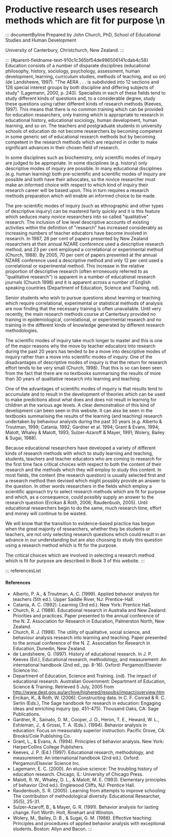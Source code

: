 # Productive research uses research methods which are fit for purpose \n

::: documentByline
Prepared by John Church, PhD, School of Educational Studies and Human
Development

University of Canterbury, Christchurch, New Zealand.
:::

::: {#parent-fieldname-text-910c1c365bf54de996506141cdab4c58}
Education consists of a number of disparate disciplines (educational
philosophy, history, sociology, psychology, assessment, human
development, learning, curriculum studies, methods of teaching, and so
on) (de Landsheere, 1997). "The AERA . . . is subdivided into 12
sections and 128 special interest groups by both discipline and
differing subjects of study" (Lagemann, 2000, p. 240). Specialists in
each of these fields tend to study different kinds of questions and, to
a considerable degree, study these questions using rather different
kinds of research methods (Keeves, 1997). This means that there is no
common training which can be provided for education researchers, only
training which is appropriate to research in educational history,
educational sociology, human development, human learning, and so on. The
teachers and postgraduate students in university schools of education do
not become researchers by becoming competent in some generic set of
educational research methods but by becoming competent in the research
methods which are required in order to make significant advances in
their chosen field of research.

In some disciplines such as biochemistry, only scientific modes of
inquiry are judged to be appropriate. In some disciplines (e.g. history)
only descriptive modes of inquiry are possible. In many educational
disciplines (e.g. human learning) both pre-scientific and scientific
modes of inquiry are possible and both have their advocates, so the
novice researcher must make an informed choice with respect to which
kind of inquiry their research career will be based upon. This in turn
requires a research methods preparation which will enable an informed
choice to be made.

The pre-scientific modes of inquiry (such as ethnographic and other
types of descriptive inquiry) can be mastered fairly quickly and it is
this feature which seduces many novice researchers into so called
"qualitative" research. The inclusion of low level descriptive accounts
of existing activities within the definition of "research" has increased
considerably as increasing numbers of teacher educators have become
involved in research. In 1987, 28 per cent of papers presented by New
Zealand researchers at their annual NZARE conference used a descriptive
research method, and 23 per cent employed a correlational or
experimental method (Church, 1988). By 2005, 70 per cent of papers
presented at the annual NZARE conference used a descriptive method and
only 12 per cent used a correlational or experimental method. This
increase in the relative proportion of descriptive research (often
erroneously referred to as "qualitative research") is apparent in a
number of educational research journals (Church 1998) and it is apparent
across a number of English speaking countries (Department of Education,
Science and Training, nd).

Senior students who wish to pursue questions about learning or teaching
which require correlational, experimental or statistical methods of
analysis are now finding that the necessary training is often
unavailable. Until very recently, the main research methods course at
Canterbury provided no training in epidemiological, correlational, or
experimental research and no training in the different kinds of
knowledge generated by different research methodologies.

The scientific modes of inquiry take much longer to master and this is
one of the major reasons why the move by teacher educators into research
during the past 20 years has tended to be a move into descriptive modes
of inquiry rather than a move into scientific modes of inquiry. One of
the disadvantages of descriptive modes of inquiry is that the return for
research effort tends to be very small (Church, 1998). That this is so
can been seen from the fact that there are no textbooks summarising the
results of more than 30 years of qualitative research into learning and
teaching.

One of the advantages of scientific modes of inquiry is that results
tend to accumulate and to result in the development of theories which
can be used to make predictions about what does and does not result in
learning for children at the various age levels. A clear demonstration
of this kind of development can been seen in this website. It can also
be seen in the textbooks summarising the results of the learning (and
teaching) research undertaken by behaviour analysts during the past 30
years (e.g. Alberto & Troutman, 1999; Catania, 1992; Gardner et al.
1994; Grant & Evans, 1994; Malott, Whaley & Malott, 1993; Sulzer-Azaroff
& Mayer, 1991; Wolery, Bailey & Sugai, 1988).

Because educational researchers have developed a variety of different
kinds of research methods with which to study learning and teaching,
students, teachers and teacher educators who are coming to research for
the first time face critical choices with respect to both the content of
their research and the methods which they will employ to study this
content. In most fields, the content (the research question) is usually
selected first and a research method then devised which might possibly
provide an answer to the question. In other words researchers in the
fields which employ a scientific approach try to select research methods
which are fit for purpose and which, as a consequence, could possibly
supply an answer to the research question (Ercikan & Roth, 2006;
Raudenbush, 2005). Until educational researchers begin to do the same,
much research time, effort and money will continue to be wasted.

We will know that the transition to evidence-based practice has begun
when the great majority of researchers, whether they be students or
teachers, are not only selecting research questions which could result
in an advance in our understanding but are also choosing to study this
question using a research method which is fit for the purpose.

The critical choices which are involved in selecting a research method
which is fit for purpose are described in Book 3 of this website.
:::

::: referencesList
#### References

-   Alberto, P. A., & Troutman, A. C. (1999). Applied behavior analysis
    for teachers (5th ed.). Upper Saddle River, NJ: Prentice-Hall.
-   Catania, A. C. (1992). Learning (3rd ed.). New York: Prentice Hall.
-   Church, R. J. (1988). Educational research in Australia and New
    Zealand: Priorities and practices. Paper presented to the annual
    conference of the N. Z. Association for Research in Education,
    Palmerston North, New Zealand.
-   Church, R. J. (1998). The utility of qualitative, social science,
    and behaviour analysis research into learning and teaching. Paper
    presented to the annual conference of the N. Z. Association for
    Research in Education, Dunedin, New Zealand.
-   de Landsheere, G. (1997). History of educational research. In J. P.
    Keeves (Ed.), Educational research, methodology, and measurement: An
    international handbook (2nd ed., pp. 8-16). Oxford:
    Pergamon/Elsevier Science Inc.
-   Department of Education, Science and Training. (nd). The impact of
    educational research. Australian Government: Department of
    Education, Science & Training. Retrieved 5 July, 2005 from
    http://www.dest.gov.au/archive/highered/respubs/impact/overview.htm
-   Ercikan, K., & Roth, W. (2006). Constructing data. In C. F. Conrad
    & R. C. Serlin (Eds.), The Sage handbook for research in education:
    Engaging ideas and enriching inquiry (pp. 451-475). Thousand Oaks,
    CA: Sage Publications.
-   Gardner, R., Sainato, D. M., Cooper, J. O., Heron, T. E., Heward, W.
    L., Eshleman, J., & Grossi, T. A. (Eds.). (1994). Behavior analysis
    in education: Focus on measurably superior instruction. Pacific
    Grove, CA: Brooks/Cole Publishing Co.
-   Grant, L., & Evans, A. (1994). Principles of behavior analysis. New
    York: HarperCollins College Publishers.
-   Keeves, J. P. (Ed.) (1997). Educational research, methodology, and
    measurement: An international handbook (2nd ed.). Oxford:
    Pergamon/Elsevier Science Inc.
-   Lagemann, E. C. (2000). An elusive science: The troubling history of
    education research. Chicago, IL: University of Chicago Press.
-   Malott, R. W., Whaley, D. L., & Malott, M. E. (1993). Elementary
    principles of behavior (2nd ed.). Englewood Cliffs, NJ: Prentice
    Hall.
-   Raudenbush, S. R. (2005). Learning from attempts to improve
    schooling: The contribution of methodological diversity. Educational
    Researcher, 35(5), 25-31.
-   Sulzer-Azaroff, B., & Mayer, G. R. (1991). Behavior analysis for
    lasting change. Fort Worth: Holt, Rinehart and Winston.
-   Wolery, M., Bailey, D. B., & Sugai, G. M. (1988). Effective
    teaching: Principles and procedures of applied behavior analysis
    with exceptional students. Boston: Allyn and Bacon.
:::
